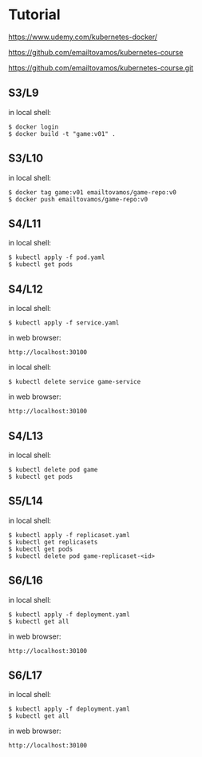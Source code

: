 # Tutorial

https://www.udemy.com/kubernetes-docker/

https://github.com/emailtovamos/kubernetes-course

https://github.com/emailtovamos/kubernetes-course.git

## S3/L9

in local shell:

```
$ docker login
$ docker build -t "game:v01" .
```

## S3/L10

in local shell:

```
$ docker tag game:v01 emailtovamos/game-repo:v0
$ docker push emailtovamos/game-repo:v0
```

## S4/L11

in local shell:

```
$ kubectl apply -f pod.yaml
$ kubectl get pods
```

## S4/L12

in local shell:

```
$ kubectl apply -f service.yaml
```

in web browser:

```
http://localhost:30100
```

in local shell:

```
$ kubectl delete service game-service
```

in web browser:

```
http://localhost:30100
```

## S4/L13

in local shell:

```
$ kubectl delete pod game
$ kubectl get pods
```

## S5/L14

in local shell:

```
$ kubectl apply -f replicaset.yaml
$ kubectl get replicasets
$ kubectl get pods
$ kubectl delete pod game-replicaset-<id>
```

## S6/L16

in local shell:

```
$ kubectl apply -f deployment.yaml
$ kubectl get all
```

in web browser:

```
http://localhost:30100
```

## S6/L17

in local shell:

```
$ kubectl apply -f deployment.yaml
$ kubectl get all
```

in web browser:

```
http://localhost:30100
```


